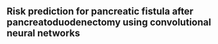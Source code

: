 ## Risk prediction for pancreatic fistula after pancreatoduodenectomy using convolutional neural networks
